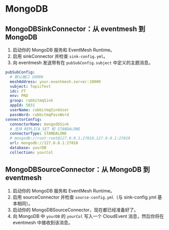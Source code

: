 # MongoDB

## MongoDBSinkConnector：从 eventmesh 到 MongoDB

1. 启动你的 MongoDB 服务和 EventMesh Runtime。
2. 启用 sinkConnector 并检查 `sink-config.yml`。
3. 向 eventmesh 发送带有在 `pubSubConfig.subject` 中定义的主题消息。

```yaml
pubSubConfig:
  # 默认端口 10000
  meshAddress: your.eventmesh.server:10000
  subject: TopicTest  
  idc: FT  
  env: PRD  
  group: rabbitmqSink  
  appId: 5031  
  userName: rabbitmqSinkUser  
  passWord: rabbitmqPassWord  
connectorConfig:  
  connectorName: mongodbSink
  # 支持 REPLICA_SET 和 STANDALONE
  connectorType: STANDALONE
  # mongodb://root:root@127.0.0.1:27018,127.0.0.1:27019
  url: mongodb://127.0.0.1:27018
  database: yourDB
  collection: yourCol
```

## MongoDBSourceConnector：从 MongoDB 到 eventmesh

1. 启动你的 MongoDB 服务和 EventMesh Runtime。 
2. 启用 sourceConnector 并检查 `source-config.yml`（与 sink-config.yml 基本相同）。 
3. 启动你的 MongoDBSourceConnector，现在都已经准备好了。 
4. 向 MongoDB 中 `yourDB` 的 `yourCol` 写入一个 CloudEvent 消息，然后你将在 eventmesh 中接收到该消息。